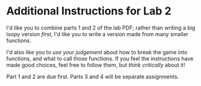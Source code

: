 # Additional Instructions for Lab 2

I'd like you to combine parts 1 and 2 of the lab PDF; rather than writing a big loopy version *first*, I'd like you to write a version made from many smaller functions.

I'd also like you to *use your judgement* about how to break the game into functions, and what to call those functions. If you feel the instructions have made good choices, feel free to follow them, but _think critically_ about it!

Part 1 and 2 are due first. Parts 3 and 4 will be separate assignments.
